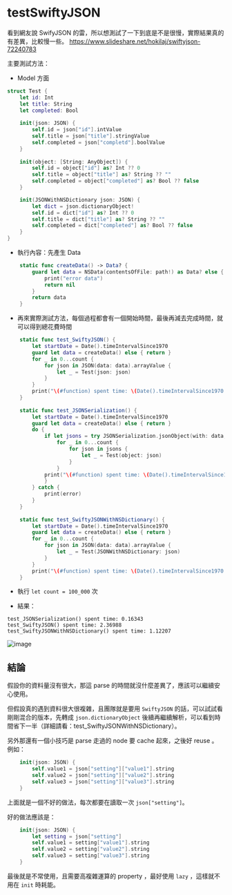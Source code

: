 # testSwiftyJSON
看到網友說 SwifyJSON 的雷，所以想測試了一下到底是不是很慢，實際結果真的有差異，比較慢一些。
https://www.slideshare.net/hokilaj/swiftyjson-72240783

主要測試方法：
* Model 方面

```swift
struct Test {
    let id: Int
    let title: String
    let completed: Bool
    
    init(json: JSON) {
        self.id = json["id"].intValue
        self.title = json["title"].stringValue
        self.completed = json["completd"].boolValue
    }
    
    init(object: [String: AnyObject]) {
        self.id = object["id"] as? Int ?? 0
        self.title = object["title"] as? String ?? ""
        self.completed = object["completed"] as? Bool ?? false
    }

    init(JSONWithNSDictionary json: JSON) {
        let dict = json.dictionaryObject!
        self.id = dict["id"] as? Int ?? 0
        self.title = dict["title"] as? String ?? ""
        self.completed = dict["completed"] as? Bool ?? false
    }
}
```

* 執行內容：先產生 Data

```swift
    static func createData() -> Data? {
        guard let data = NSData(contentsOfFile: path!) as Data? else {
            print("error data")
            return nil
        }
        return data
    }
```
* 再來實際測試方法，每個過程都會有一個開始時間，最後再減去完成時間，就可以得到總花費時間

```swift
    static func test_SwiftyJSON() {
        let startDate = Date().timeIntervalSince1970
        guard let data = createData() else { return }
        for _ in 0...count {
            for json in JSON(data: data).arrayValue {
                let _ = Test(json: json)
            }
        }
        print("\(#function) spent time: \(Date().timeIntervalSince1970 - startDate)")
    }
    
    static func test_JSONSerialization() {
        let startDate = Date().timeIntervalSince1970
        guard let data = createData() else { return }
        do {
            if let jsons = try JSONSerialization.jsonObject(with: data, options: []) as? [[String: AnyObject]] {
                for _ in 0...count {
                    for json in jsons {
                        let _ = Test(object: json)
                    }
                }
            print("\(#function) spent time: \(Date().timeIntervalSince1970 - startDate)")
            }
        } catch {
            print(error)
        }
    }
    
    static func test_SwiftyJSONWithNSDictionary() {
        let startDate = Date().timeIntervalSince1970
        guard let data = createData() else { return }
        for _ in 0...count {
            for json in JSON(data: data).arrayValue {
                let _ = Test(JSONWithNSDictionary: json)
            }
        }
        print("\(#function) spent time: \(Date().timeIntervalSince1970 - startDate)")
    }
```

* 執行 `let count = 100_000` 次

* 結果：
```
test_JSONSerialization() spent time: 0.16343
test_SwiftyJSON() spent time: 2.36988
test_SwiftyJSONWithNSDictionary() spent time: 1.12207
```

![image](https://cdn-images-1.medium.com/max/1600/1*8raHWwyyFQ034M-SXwtkIA.png)

## 結論
假設你的資料量沒有很大，那這 parse 的時間就沒什麼差異了，應該可以繼續安心使用。

但假設真的遇到資料很大很複雜，且團隊就是要用 `SwiftyJSON` 的話，可以試試看剛剛混合的版本，先轉成 `json.dictionaryObject` 後續再繼續解析，可以看到時間省下一半（詳細請看：test_SwiftyJSONWithNSDictionary）。

另外那還有一個小技巧是 parse 走過的 node 要 cache 起來，之後好 reuse 。
例如：
```swift
    init(json: JSON) {
        self.value1 = json["setting"]["value1"].string
        self.value2 = json["setting"]["value2"].string
        self.value3 = json["setting"]["value3"].string
    }
```
上面就是一個不好的做法，每次都要在讀取一次 `json["setting"]`。

好的做法應該是：
```swift
    init(json: JSON) {
        let setting = json["setting"]
        self.value1 = setting["value1"].string
        self.value2 = setting["value2"].string
        self.value3 = setting["value3"].string
    }
```

最後就是不常使用，且需要高複雜運算的 property ，最好使用 `lazy` ，這樣就不用在 `init` 時耗能。

